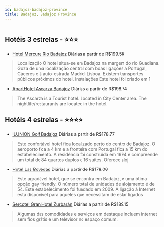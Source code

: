 ```yaml
---
id: badajoz-badajoz-province
title: Badajoz, Badajoz Province
---
```


<center><img src="http://photos.hotelbeds.com/giata/00/000925/000925a_hb_a_001.jpg" alt="" /></center>


## Hotéis 3 estrelas - ⭐️⭐️⭐️

-    [Hotel Mercure Rio Badajoz](https://www.hurb.com/hoteis/badajoz/hotel-mercure-rio-badajoz-JNP-JP009615?cmp=18055) Diárias a partir de R$199.58
   > Localização
O hotel situa-se em Badajoz na margem do rio Guadiana. Goza de uma localização central com boas ligações a Portugal, Cáceres e à auto-estrada Madrid-Lisboa. Existem transportes públicos próximos do hotel.
Instalações
Este hotel foi criado em 1
-    [ApartHotel Ascarza Badajoz](https://www.hurb.com/hoteis/badajoz/aparthotel-ascarza-badajoz-JNP-JP008211?cmp=18055) Diárias a partir de R$198.74
   > The Ascarza is a Tourist hotel. Located in City Center area. The nightlife/restaurants are located in the hotel.

## Hotéis 4 estrelas - ⭐️⭐️⭐️⭐️

-    [ILUNION Golf Badajoz](https://www.hurb.com/hoteis/badajoz/ilunion-golf-badajoz-JNP-JP403818?cmp=18055) Diárias a partir de R$178.77
   > Este confortável hotel fica localizado perto do centro de Badajoz. O aeroporto fica a 4 km e a fronteira com Portugal fica a 15 km do estabelecimento. A residência foi construída em 1994 e compreende um total de 84 quartos duplos e 16 suítes. Oferece aloj
-    [Hotel Las Bovedas](https://www.hurb.com/hoteis/badajoz/hotel-las-bovedas-JNP-JP889714?cmp=18055) Diárias a partir de R$178.06
   > Este agradável hotel, que se encontra em Badajoz, é uma ótima opção gay friendly. O número total de unidades de alojamento é de 54. Este estabelecimento foi fundado em 2009. A ligação à Internet está disponível para aqueles que necessitam de estar ligados
-    [Sercotel Gran Hotel Zurbarán](https://www.hurb.com/hoteis/badajoz/sercotel-gran-hotel-zurbaran-JNP-JP008202?cmp=18055) Diárias a partir de R$189.15
   > Algumas das comodidades e serviços em destaque incluem internet sem fios grátis e um televisor no espaço comum.
